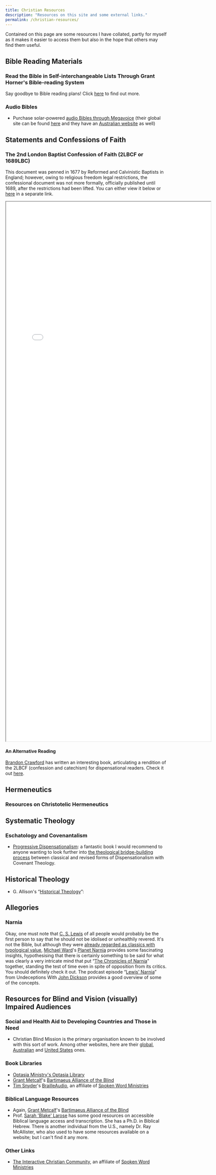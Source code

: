 ```yaml
---
title: Christian Resources
description: "Resources on this site and some external links."
permalink: /christian-resources/
---
```


Contained on this page are some resources I have collated, partly for myself as it makes it easier to access them but also in the hope that others may find them useful.

## Bible Reading Materials
### Read the Bible in Self-interchangeable Lists Through Grant Horner's Bible-reading System
Say goodbye to Bible reading plans! Click [here](/horner-ten-lists/) to find out more.

### Audio Bibles
* Purchase solar-powered [audio Bibles through Megavoice](https://megavoice.com/audio-bible/) (their global site can be found [here](https://megavoice.com) and they have an [Australian website](https://megavoice.org.au) as well)

## Statements and Confessions of Faith
### The 2nd London Baptist Confession of Faith (2LBCF or 1689LBC)
This document was penned in 1677 by Reformed and Calvinistic Baptists in England; however, owing to religious freedom legal restrictions, the confessional document was not more formally, officially published until 1689, after the restrictions had been lifted. You can either view it below or [here](/2lbcf/) in a separate link.

<iframe src="/1689lbc.html" title = "1677-89 (2nd) LBCF" width="640" height="1680"></iframe>

#### An Alternative Reading
[Brandon Crawford](https://prts.edu/profile/brandon-crawford/) has written an interesting book, articulating a rendition of the 2LBCF (confession and catechism) for dispensational readers. Check it out [here](https://www.amazon.com/Baptist-Confession-Catechism-Dispensational-Churches/dp/1649603878).

## Hermeneutics
### Resources on Christotelic Hermeneutics


## Systematic Theology
### Eschatology and Covenantalism
* [Progressive Dispensationalism](https://www.amazon.com.au/Progressive-Dispensationalism-Craig-Blaising/dp/0801022436): a fantastic book I would recommend to anyone wanting to look further into [the theological bridge-building process](https://www.gotquestions.org/progressive-dispensationalism.html) between classical and revised forms of Dispensationalism with Covenant Theology.

## Historical Theology
* G. Allison's &ldquo;[Historical Theology](https://www.amazon.com.au/Historical-Theology-Introduction-Christian-Systematic/dp/0310230136)&rdquo;:


## Allegories
### Narnia
Okay, one must note that [C. S. Lewis](https://www.cslewis.com/uk/about-cs-lewis/) of all people would probably be the first person to say that he should not be idolised or unhealthily revered. It's not the Bible, but although they were [already regarded as classics with typological value](https://en.wikipedia.org/wiki/Religion_in_The_Chronicles_of_Narnia), [Michael Ward](https://michaelward.net)'s [Planet Narnia](http://www.planetnarnia.com/) provides some fascinating insights, hypothesising that there is certainly something to be said for what was clearly a very intricate mind that put &ldquo;[The Chronicles of Narnia](https://en.wikipedia.org/wiki/The_Chronicles_of_Narnia)&rdquo; together, standing the test of time even in spite of opposition from its critics. You should definitely check it out. The podcast episode &ldquo;[Lewis' Narnia](https://undeceptions.com/podcast/lewis-narnia/)&rdquo; from Undeceptions With [John Dickson](http://www.johndickson.org) provides a good overview of some of the concepts.

## Resources for Blind and Vision (visually) Impaired Audiences
### Social and Health Aid to Developing Countries and Those in Need
* Christian Blind Mission is the primary organisation known to be involved with this sort of work. Among other websites, here are their [global](https://www.cbm.org), [Australian](https://www.cbm.org.au) and [United States](https://www.cbmus.org) ones.

### Book Libraries
* [Optasia Ministry's Optasia Library](http://www.optasiaministry.org/library.htm)
* [Grant Metcalf](http://bartimaeus.us/grantbio.html)'s [Bartimaeus Alliance of the Blind](http://bartimaeus.us/grantbio.html)
* [Tim Snyder](https://www.linkedin.com/in/tim-snyder-a8a4a634/)'s [BrailleAudio](https://brailleaudio.org/member/index.php), an affiliate of [Spoken Word Ministries](http://spokenwordministries.org)

### Biblical Language Resources
* Again, [Grant Metcalf](http://bartimaeus.us/grantbio.html)'s [Bartimaeus Alliance of the Blind](http://bartimaeus.us/grantbio.html)
* Prof. [Sarah 'Blake' Larose](https://www.sarahblakelarose.com) has some good resources on accessible Biblical language access and transcription. She has a Ph.D. in Biblical Hebrew. There is another individual from the U.S., namely Dr. Ray McAllister, who also used to have some resources available on a website; but I can't find it any more.

### Other Links
* [The Interactive Christian Community](https://iccsite.org/member/index.php), an affiliate of [Spoken Word Ministries](http://spokenwordministries.org)
